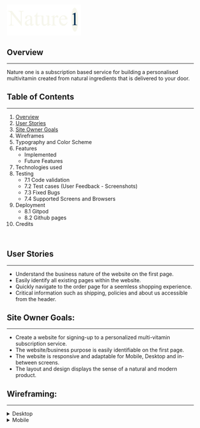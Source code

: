 
<img src="assets/images/logo.png"
     alt="Nature 1 - Project Logo"
     width="200px" />
 
 ## Overview
 ___
 Nature one is a subscription based service for building a personalised multivitamin created from natural ingredients that is delivered to your door.

## Table of Contents
___
 1. [Overview](https://github.com/luciotorelli/nature-one#overview)
 2. [User Stories](https://github.com/luciotorelli/nature-one#user-stories)
 3. [Site Owner Goals](https://github.com/luciotorelli/nature-one#site-owner-goals)
 4. Wireframes
 5. Typography and Color Scheme
 6. Features
    * Implemented
    * Future Features
 7. Technologies used
 8. Testing
    * 7.1 Code validation
    * 7.2 Test cases (User Feedback - Screenshots)
    * 7.3 Fixed Bugs
    * 7.4 Supported Screens and Browsers
 9. Deployment
    * 8.1 Gitpod
    * 8.2 Github pages
 10.  Credits

<br>

 ## User Stories
 ___

 * Understand the business nature of the website on the first page.
 * Easily identify all existing pages within the website.
 * Quickly navigate to the order page for a seemless shopping experience. 
 * Critical information such as shipping, policies and about us accessible from the header.  

 ## Site Owner Goals: 
  ___

 * Create a website for signing-up to a personalized multi-vitamin subscription service.
 * The website/business purpose is easily identifiable on the first page. 
 * The website is responsive and adaptable for Mobile, Desktop and in-between screens. 
 * The layout and design displays the sense of a natural and modern product. 

 ## Wireframing: 
  ___


<details>
   <summary>Desktop</summary>
   <img src=""
     alt="Nature 1 - Project Logo"
     width="200px" />
</details>

<details>
   <summary>Mobile</summary>
   <img src=""
     alt="Nature 1 - Project Logo"
     width="200px" />
</details>


